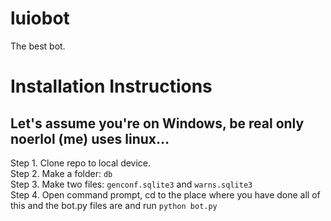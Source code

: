 # luiobot
The best bot.

# Installation Instructions
## Let's assume you're on Windows, be real only noerlol (me) uses linux...

Step 1. Clone repo to local device.<br>
Step 2. Make a folder: `db`<br>
Step 3. Make two files: `genconf.sqlite3` and `warns.sqlite3`<br>
Step 4. Open command prompt, cd to the place where you have done all of this and the bot.py files are and run `python bot.py`

